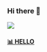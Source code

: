 ### Hi there 👋

<p>
  <a href="https://count.getloli.com/"><img src="https://count.getloli.com/get/@sv225?theme=rule34"></a>
</p>

<!-- waka-box start -->
#### <a href="https://gist.github.com/vodoanminhhieuvn/c748bd41941223983e8c427bd338e8ff" target="_blank">📊 HELLO</a>
<!-- waka-box end -->

<!--
**vodoanminhhieuvn/vodoanminhhieuvn** is a ✨ _special_ ✨ repository because its `README.md` (this file) appears on your GitHub profile.

Here are some ideas to get you started:

- 🔭 I’m currently working on ...
- 🌱 I’m currently learning ...
- 👯 I’m looking to collaborate on ...
- 🤔 I’m looking for help with ...
- 💬 Ask me about ...
- 📫 How to reach me: ...
- 😄 Pronouns: ...
- ⚡ Fun fact: ...
-->
